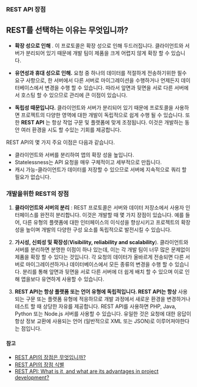 ### REST API 장점



## REST를 선택하는 이유는 무엇입니까?

- **확장 성으로 인해** . 이 프로토콜은 확장 성으로 인해 두드러집니다. 클라이언트와 서버가 분리되어 있기 때문에 개발 팀이 제품을 크게 어렵지 않게 확장 할 수 있습니다.

- **유연성과 휴대 성으로 인해.** 요청 중 하나의 데이터를 적절하게 전송하기위한 필수 요구 사항으로, 한 서버에서 다른 서버로 마이그레이션을 수행하거나 언제든지 데이터베이스에서 변경을 수행 할 수 있습니다. 따라서 앞면과 뒷면을 서로 다른 서버에서 호스팅 할 수 있으므로 관리에 큰 이점이 있습니다.

- **독립성 때문입니다.** 클라이언트와 서버가 분리되어 있기 때문에 프로토콜을 사용하면 프로젝트의 다양한 영역에 대한 개발이 독립적으로 쉽게 수행 될 수 있습니다. 또한 **REST API** 는 항상 작업 구문 및 플랫폼에 맞게 조정됩니다. 이것은 개발하는 동안 여러 환경을 시도 할 수있는 기회를 제공합니다.



REST API의 몇 가지 주요 이점은 다음과 같습니다.

- 클라이언트와 서버를 분리하여 앱의 확장 성을 높입니다. 
- Statelessness는 API 요청을 매우 구체적이고 세부적으로 만듭니다. 
- 캐시 가능-클라이언트가 데이터를 저장할 수 있으므로 서버에 지속적으로 쿼리 할 필요가 없습니다.



### 개발을위한 REST의 장점

1. **클라이언트와 서버의 분리** : REST 프로토콜은 서버와 데이터 저장소에서 사용자 인터페이스를 완전히 분리합니다. 이것은 개발할 때 몇 가지 장점이 있습니다. 예를 들어, 다른 유형의 플랫폼에 대한 인터페이스의 이식성을 향상시키고 프로젝트의 확장 성을 높이며 개발의 다양한 구성 요소를 독립적으로 발전시킬 수 있습니다.

2.   **가시성, 신뢰성 및 확장성**(**Visibility, reliability and scalability**). 클라이언트와 서버를 분리하면 분명한 이점이 하나 있는데, 이는 각 개발 팀이 너무 많은 문제없이 제품을 확장 할 수 있다는 것입니다. 각 요청의 데이터가 올바르게 전송되면 다른 서버로 마이그레이션하거나 데이터베이스에서 모든 종류의 변경을 수행 할 수 있습니다. 분리를 통해 앞면과 뒷면을 서로 다른 서버에 더 쉽게 배치 할 수 있으며 이로 인해 앱을보다 유연하게 사용할 수 있습니다.

3.   **REST API는 항상 플랫폼 또는 언어 유형에 독립적입니다. REST API는 항상** 사용되는 구문 또는 플랫폼 유형에 적응하므로 개발 과정에서 새로운 환경을 변경하거나 테스트 할 때 상당한 자유를 제공합니다. REST API를 사용하면 PHP, Java, Python 또는 Node.js 서버를 사용할 수 있습니다. 유일한 것은 요청에 대한 응답이 항상 정보 교환에 사용되는 언어 (일반적으로 XML 또는 JSON)로 이루어져야한다는 점입니다. 



#### 참고

- [REST API의 장점은 무엇입니까?](https://www.chakray.com/advantages-of-rest-api/)
- [REST API의 장점 식별](https://openclassrooms.com/en/courses/6121936-build-your-web-projects-with-rest-apis/6268221-identify-the-advantages-of-a-rest-api)
- [REST API: What is it, and what are its advantages in project development?](https://bbvaopen4u.com/en/actualidad/rest-api-what-it-and-what-are-its-advantages-project-development)